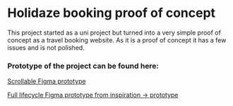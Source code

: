# Holidaze booking proof of concept

This project started as a uni project but turned into a very simple proof of concept as a travel booking website. As it is a proof of concept it has a few issues and is not polished.

### Prototype of the project can be found here:

[Scrollable Figma prototype](https://www.figma.com/proto/awCCAIZ5nkHU24vNTOhULp/Holidaze-Proof-of-Concept?page-id=35%3A224&node-id=35%3A248&viewport=241%2C48%2C0.15&scaling=scale-down&starting-point-node-id=35%3A248)

[Full lifecycle Figma prototype from inspiration -> prototype](https://www.figma.com/file/awCCAIZ5nkHU24vNTOhULp/Holidaze-Proof-of-Concept?node-id=35%3A224)
